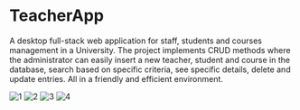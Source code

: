 # TeacherApp
A desktop full-stack web application for staff, students and courses management in a University. The project implements CRUD methods where the administrator can easily insert a new teacher, student and course in the database, search based on specific criteria, see specific details, delete and update entries. All in a friendly and efficient environment.

![1](https://user-images.githubusercontent.com/22822384/199845969-28454d7c-4cdb-4ffb-8af2-bdda4b55b8ee.png)
![2](https://user-images.githubusercontent.com/22822384/199846012-7f4f0321-2d9f-4f7a-99d7-f155fd3d07fe.png)
![3](https://user-images.githubusercontent.com/22822384/199846020-e5f47acc-e93c-4c36-b4ee-ab8bf14cee44.png)
![4](https://user-images.githubusercontent.com/22822384/199846026-0b3ab8cf-ae47-407c-b932-fe01e754d182.png)
